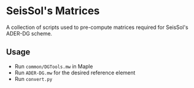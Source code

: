 # SeisSol's Matrices

A collection of scripts used to pre-compute matrices required for SeisSol's ADER-DG scheme.

## Usage
* Run `common/DGTools.mw` in Maple
* Run `ADER-DG.mw` for the desired reference element
* Run `convert.py`
